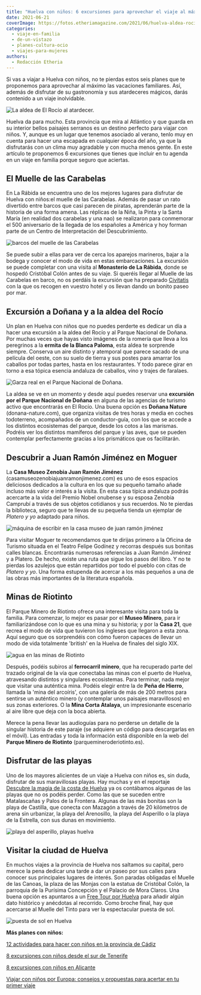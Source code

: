 ```yaml
---
title: "Huelva con niños: 6 excursiones para aprovechar el viaje al máximo"
date: 2021-06-21
coverImage: https://fotos.etheriamagazine.com/2021/06/huelva-aldea-rocio-al-atardecer.jpg
categories: 
  - viaje-en-familia
  - de-un-vistazo
  - planes-cultura-ocio
  - viajes-para-mujeres
authors: 
  - Redacción Etheria
---
```


Si vas a viajar a Huelva con niños, no te pierdas estos seis planes que te proponemos 
para aprovechar al máximo las vacaciones familiares. Así, además de disfrutar de su 
gastronomía y sus atardeceres mágicos, darás contenido a un viaje inolvidable. 

![La aldea de El Rocío al atardecer.](https://fotos.etheriamagazine.com/2021/06/huelva-aldea-rocio-al-atardecer.jpg "La aldea de El Rocío al atardecer.")

Huelva da para mucho. Esta provincia que mira al Atlántico y que guarda en su interior 
bellos paisajes serranos es un destino perfecto para viajar con niños. Y, aunque es un 
lugar que tenemos asociado al verano, tenlo muy en cuenta para hacer una escapada en 
cualquier época del año, ya que la disfrutarás con un clima muy agradable y con mucha 
menos gente. En este artículo te proponemos 6 excursiones que tienes que incluir en tu 
agenda en un viaje en familia porque seguro que aciertas. 

## El Muelle de las Carabelas

En La Rábida se encuentra uno de los mejores lugares para disfrutar de Huelva con 
niños:el muelle de las Carabelas. Además de pasar un rato divertido entre barcos que 
casi parecen de piratas, aprenderán parte de la historia de una forma amena. Las 
réplicas de la Niña, la Pinta y la Santa María (en realidad dos carabelas y una nao) se 
realizaron para conmemorar el 500 aniversario de la llegada de los españoles a América y 
hoy forman parte de un Centro de Interpretación del Descubrimiento. 

![barcos del muelle de las Carabelas](https://fotos.etheriamagazine.com/2018/09/muelle-carabelas-huelva-1024x705.jpg "Muelle de las Carabelas © PGM")

Se puede subir a ellas para ver de cerca los aparejos marineros, bajar a la bodega y 
conocer el modo de vida en estas embarcaciones. La excursión se puede completar con una 
visita al **Monasterio de La Rábida**, donde se hospedó Cristóbal Colón antes de su 
viaje. Si queréis llegar al Muelle de las Carabelas en barco, no os perdáis la excursión 
que ha preparado [Civitatis](https://www.civitatis.com/es/huelva/paseo-barco-muelle-carabelas/?aid=10211) 
con la que os recogen en vuestro hotel y os llevan dando un bonito paseo por mar. 

## Excursión a Doñana y a la aldea del Rocío

Un plan en Huelva con niños que no puedes perderte es dedicar un día a hacer una 
excursión a la aldea del Rocío y al Parque Nacional de Doñana. Por muchas veces que 
hayas visto imágenes de la romería que lleva a los peregrinos a la **ermita de la Blanca 
Paloma**, esta aldea te sorprende siempre. Conserva un aire distinto y atemporal que 
parece sacado de una película del oeste, con su suelo de tierra y sus postes para 
amarrar los caballos por todas partes, hasta en los restaurantes. Y todo parece girar en 
torno a esa tópica esencia andaluza de caballos, vino y trajes de faralaes. 

![Garza real en el Parque Nacional de Doñana.](https://fotos.etheriamagazine.com/2021/06/huelva-ninos-garza-real.jpg "Garza real en el Parque Nacional de Doñana.")

La aldea se ve en un momento y desde aquí puedes reservar una **excursión por el Parque 
Nacional de Doñana** en alguna de las agencias de turismo activo que encontrarás en El 
Rocío. Una buena opción es **Doñana Nature** 
(donana-nature.com)[,](https://donana-nature.com/) que organiza visitas de tres horas y 
media en coches todoterreno, acompañados de un conductor-guía, con los que se accede a 
los distintos ecosistemas del parque, desde los cotos a las marismas. Podréis ver los 
distintos mamíferos del parque y las aves, que se pueden contemplar perfectamente 
gracias a los prismáticos que os facilitarán. 

## Descubrir a Juan Ramón Jiménez en Moguer

La **Casa Museo Zenobia Juan Ramón Jiménez** (casamuseozenobiajuanramonjimenez.com) es 
uno de esos espacios deliciosos dedicados a la cultura en los que su pequeño tamaño 
añade incluso más valor e interés a la visita. En esta casa típica andaluza podrás 
acercarte a la vida del Premio Nobel onubense y su esposa Zenobia Camprubí a través de 
sus objetos cotidianos y sus recuerdos. No te pierdas la biblioteca, seguro que te 
llevas de su pequeña tienda un ejemplar de _Platero y yo_ adaptado para niños. 

![máquina de escribir en la casa museo de juan ramón jiménez](https://fotos.etheriamagazine.com/2021/06/huelva-ninos-casa-museo-juan-ramon-jimenez.jpg "Detalle de la Casa Museo Zenobia Juan Ramón Jiménez. © SG")

Para visitar Moguer te recomendamos que te dirijas primero a la Oficina de Turismo 
situada en el Teatro Felipe Godínez y recorras después sus bonitas calles blancas. 
Encontrarás numerosas referencias a Juan Ramón Jiménez y a Platero. De hecho, existe una 
ruta que sigue los pasos del libro. Y no te pierdas los azulejos que están repartidos 
por todo el pueblo con citas de _Platero y yo_. Una forma estupenda de acercar a los más 
pequeños a una de las obras más importantes de la literatura española. 

## Minas de Riotinto

El Parque Minero de Riotinto ofrece una interesante visita para toda la familia. Para 
comenzar, lo mejor es pasar por el **Museo Minero**, para ir familiarizándose con lo que 
es una mina y su historia; y por la **Casa 21**, que recrea el modo de vida que tuvieron 
los ingleses que llegaron a esta zona. Aquí seguro que os sorprendéis con cómo fueron 
capaces de llevar un modo de vida totalmente 'british' en la Huelva de finales del siglo 
XIX. 

![agua en las minas de Riotinto](https://fotos.etheriamagazine.com/2021/06/huelva-minas-riotinto.jpg "Minas de Riotinto. © Carlos Cantero")

Después, podéis subiros al **ferrocarril minero**, que ha recuperado parte del trazado 
original de la vía que conectaba las minas con el puerto de Huelva, atravesando 
distintos y singulares ecosistemas. Para terminar, nada mejor que visitar una auténtica 
mina. Podéis elegir entre la de **Peña de Hierro**, llamada la 'mina del arcoíris', con 
una galería de más de 200 metros para sentirse un auténtico minero (y contemplar unos 
paisajes maravillosos) en sus zonas exteriores. O la **Mina Corta Atalaya**, un 
impresionante escenario al aire libre que deja con la boca abierta. 

Merece la pena llevar las audioguías para no perderse un detalle de la singular historia 
de este paraje (se adquiere un código para descargarlas en el móvil). Las entradas y 
toda la información está disponible en la web del **Parque Minero de Riotinto** 
(parquemineroderiotinto.es). 

## Disfrutar de las playas

Uno de los mayores alicientes de un viaje a Huelva con niños es, sin duda, disfrutar de 
sus maravillosas playas. Hay muchas y en el reportaje [Descubre la magia de la costa de 
Huelva](https://etheriamagazine.com/2020/07/01/que-ver-hacer-costa-playas-huelva-donana/) 
ya os contábamos algunas de las playas que no os podéis perder. Como las que se suceden 
entre Matalascañas y Palos de la Frontera. Algunas de las más bonitas son la playa de 
Castilla, que conecta con Mazagón a través de 20 kilómetros de arena sin urbanizar, la 
playa del Arenosillo, la playa del Asperillo o la playa de la Estrella, con sus dunas en 
movimiento. 

![playa del asperillo, playas huelva](https://fotos.etheriamagazine.com/2020/06/Huelva-playas-7-900x596.jpg "Playa del Asperillo (Huelva).")

## Visitar la ciudad de Huelva

En muchos viajes a la provincia de Huelva nos saltamos su capital, pero merece la pena 
dedicar una tarde a dar un paseo por sus calles para conocer sus principales lugares de 
interés. Son paradas obligadas el Muelle de las Canoas, la plaza de las Monjas con la 
estatua de Cristóbal Colón, la parroquia de la Purísima Concepción y el Palacio de Mora 
Claros. Una buena opción es apuntaros a un [Free Tour por 
Huelva](https://www.civitatis.com/es/huelva/free-tour-huelva/?aid=10211) para añadir 
algún dato histórico y anécdotas al recorrido. Como broche final, hay que acercarse al 
Muelle del Tinto para ver la espectacular puesta de sol. 

![puesta de sol en Huelva](https://fotos.etheriamagazine.com/2021/06/Huelva-muelle-del-tinto.jpg "Muelle del Tinto en Huelva. © Santiago Santos")

**Más planes con niños:** 

[12 actividades para hacer con niños en la provincia de 
Cádiz](https://etheriamagazine.com/2020/03/12/12-actividades-familiares-para-viajes-con-ninos-en-cadiz/) 

[8 excursiones con niños desde el sur de 
Tenerife](https://etheriamagazine.com/2020/03/06/excursiones-en-familia-desde-el-sur-de-tenerife-con-ninos/) 

[8 excursiones con niños en 
Alicante](https://etheriamagazine.com/2020/05/28/8-excursiones-con-ninos-en-alicante/) 

[Viajar con niños por Europa: consejos y propuestas para acertar en tu primer 
viaje](https://etheriamagazine.com/2021/02/02/viajar-con-ninos-por-europa-consejos-y-propuestas/)
